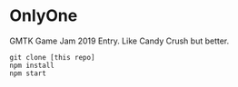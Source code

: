 # OnlyOne
GMTK Game Jam 2019 Entry. Like Candy Crush but better.

```
git clone [this repo]
npm install
npm start
```
